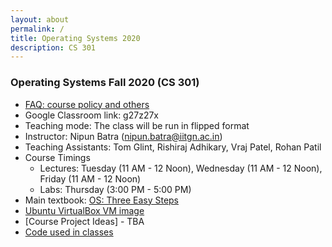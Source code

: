 ```yaml
---
layout: about
permalink: /
title: Operating Systems 2020
description: CS 301
---
```




### Operating Systems Fall 2020 (CS 301)

* [FAQ: course policy and others](https://docs.google.com/document/d/1AeyF5Q01pR3o38UsgmknJgdrv-ZB6W9fJQ8hZrFdtfk/edit?usp=sharing)
* Google Classroom link: g27z27x
* Teaching mode: The class will be run in flipped format
*   Instructor: Nipun Batra (nipun.batra@iitgn.ac.in)
*   Teaching Assistants: Tom Glint, Rishiraj Adhikary, Vraj Patel, Rohan Patil
*   Course Timings
    *   Lectures: Tuesday (11 AM - 12 Noon), Wednesday (11 AM - 12 Noon), Friday (11 AM - 12 Noon) 
    *   Labs: Thursday (3:00 PM - 5:00 PM) 
*   Main textbook: [OS: Three Easy Steps](http://pages.cs.wisc.edu/~remzi/OSTEP/)
*   [Ubuntu VirtualBox VM image](https://drive.google.com/file/d/1jZVQRuomuYsuK5dkTyuVMxV4oNLFX8Hs/view)
*   [Course Project Ideas] - TBA
*   [Code used in classes](https://github.com/nipunbatra/os2020/tree/master/lectures/code)